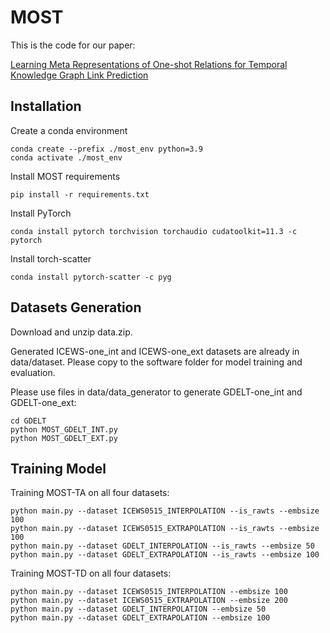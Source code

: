 # MOST

This is the code for our paper:

[Learning Meta Representations of One-shot Relations for Temporal Knowledge Graph Link Prediction](https://arxiv.org/pdf/2205.10621)

## Installation
Create a conda environment

```
conda create --prefix ./most_env python=3.9
conda activate ./most_env
```

Install MOST requirements
```
pip install -r requirements.txt
```
Install PyTorch
```
conda install pytorch torchvision torchaudio cudatoolkit=11.3 -c pytorch
```
Install torch-scatter
```
conda install pytorch-scatter -c pyg
```

## Datasets Generation

Download and unzip data.zip. 

Generated ICEWS-one_int and ICEWS-one_ext datasets are already in data/dataset. Please copy to the software folder for model training and evaluation.

Please use files in data/data_generator to generate GDELT-one_int and GDELT-one_ext:

```
cd GDELT
python MOST_GDELT_INT.py
python MOST_GDELT_EXT.py
```

## Training Model

Training MOST-TA on all four datasets:

```
python main.py --dataset ICEWS0515_INTERPOLATION --is_rawts --embsize 100
python main.py --dataset ICEWS0515_EXTRAPOLATION --is_rawts --embsize 100
python main.py --dataset GDELT_INTERPOLATION --is_rawts --embsize 50
python main.py --dataset GDELT_EXTRAPOLATION --is_rawts --embsize 100
```

Training MOST-TD on all four datasets:

```
python main.py --dataset ICEWS0515_INTERPOLATION --embsize 100
python main.py --dataset ICEWS0515_EXTRAPOLATION --embsize 200
python main.py --dataset GDELT_INTERPOLATION --embsize 50
python main.py --dataset GDELT_EXTRAPOLATION --embsize 100
```
